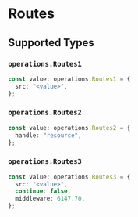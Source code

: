 # Routes


## Supported Types

### `operations.Routes1`

```typescript
const value: operations.Routes1 = {
  src: "<value>",
};
```

### `operations.Routes2`

```typescript
const value: operations.Routes2 = {
  handle: "resource",
};
```

### `operations.Routes3`

```typescript
const value: operations.Routes3 = {
  src: "<value>",
  continue: false,
  middleware: 6147.70,
};
```

